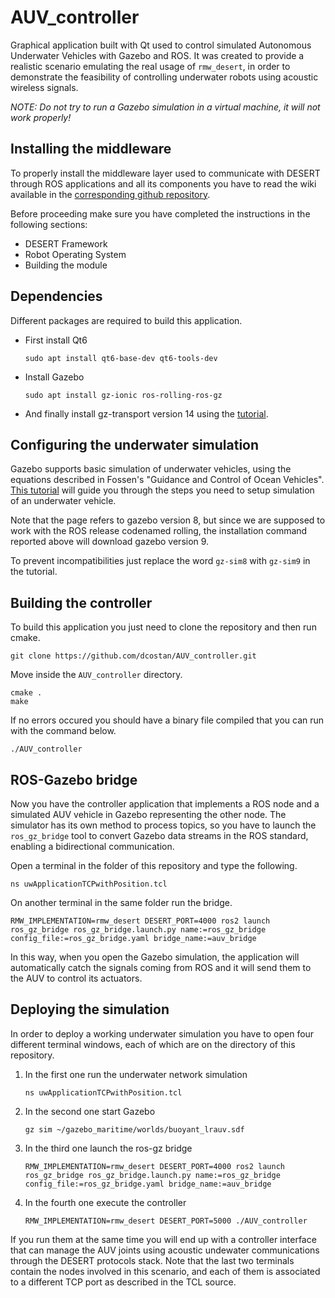 # AUV_controller 

Graphical application built with Qt used to control simulated Autonomous Underwater Vehicles with Gazebo and ROS. It was created to provide a realistic scenario emulating the real usage of ```rmw_desert```, in order to demonstrate the feasibility of controlling underwater robots using acoustic wireless signals.

*NOTE: Do not try to run a Gazebo simulation in a virtual machine, it will not work properly!*


## Installing the middleware

To properly install the middleware layer used to communicate with DESERT through ROS applications and all its components you have to read the wiki available in the [corresponding github repository](https://github.com/signetlabdei/rmw_desert/wiki).

Before proceeding make sure you have completed the instructions in the following sections:
*  DESERT Framework
*  Robot Operating System
*  Building the module

## Dependencies

Different packages are required to build this application.

*  First install Qt6

   ```
   sudo apt install qt6-base-dev qt6-tools-dev
   ```
*  Install Gazebo

   ```
   sudo apt install gz-ionic ros-rolling-ros-gz 
   ```   
*  And finally install gz-transport version 14 using the [tutorial](https://gazebosim.org/api/transport/14/installation.html).

## Configuring the underwater simulation

Gazebo supports basic simulation of underwater vehicles, using the equations described in Fossen's "Guidance and Control of Ocean Vehicles". [This tutorial](https://gazebosim.org/api/sim/9/underwater_vehicles.html) will guide you through the steps you need to setup simulation of an underwater vehicle.

Note that the page refers to gazebo version 8, but since we are supposed to work with the ROS release codenamed rolling, the installation command reported above will download gazebo version 9.

To prevent incompatibilities just replace the word ```gz-sim8``` with ```gz-sim9``` in the tutorial.

## Building the controller

To build this application you just need to clone the repository and then run cmake.

```
git clone https://github.com/dcostan/AUV_controller.git
```
Move inside the ```AUV_controller``` directory.

```
cmake .
make
```   

If no errors occured you should have a binary file compiled that you can run with the command below.

```
./AUV_controller
```   

## ROS-Gazebo bridge

Now you have the controller application that implements a ROS node and a simulated AUV vehicle in Gazebo representing the other node. The simulator has its own method to process topics, so you have to launch the ```ros_gz_bridge``` tool to convert Gazebo data streams in the ROS standard, enabling a bidirectional communication.

Open a terminal in the folder of this repository and type the following.

```
ns uwApplicationTCPwithPosition.tcl
```

On another terminal in the same folder run the bridge.

```
RMW_IMPLEMENTATION=rmw_desert DESERT_PORT=4000 ros2 launch ros_gz_bridge ros_gz_bridge.launch.py name:=ros_gz_bridge config_file:=ros_gz_bridge.yaml bridge_name:=auv_bridge
```

In this way, when you open the Gazebo simulation, the application will automatically catch the signals coming from ROS and it will send them to the AUV to control its actuators.

## Deploying the simulation

In order to deploy a working underwater simulation you have to open four different terminal windows, each of which are on the directory of this repository.

   1. In the first one run the underwater network simulation
      
      ```
      ns uwApplicationTCPwithPosition.tcl
      ```

   2. In the second one start Gazebo
      
      ```
      gz sim ~/gazebo_maritime/worlds/buoyant_lrauv.sdf
      ```

   2. In the third one launch the ros-gz bridge

      ```
      RMW_IMPLEMENTATION=rmw_desert DESERT_PORT=4000 ros2 launch ros_gz_bridge ros_gz_bridge.launch.py name:=ros_gz_bridge config_file:=ros_gz_bridge.yaml bridge_name:=auv_bridge
      ```

   2. In the fourth one execute the controller

      ```
      RMW_IMPLEMENTATION=rmw_desert DESERT_PORT=5000 ./AUV_controller
      ```

If you run them at the same time you will end up with a controller interface that can manage the AUV joints using acoustic undewater communications through the DESERT protocols stack. Note that the last two terminals contain the nodes involved in this scenario, and each of them is associated to a different TCP port as described in the TCL source.
